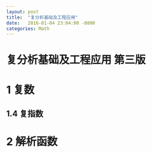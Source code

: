 ```yaml
---
layout: post
title:  "复分析基础及工程应用"
date:   2016-01-04 23:04:00 -0800
categories: Math
---
```


# 复分析基础及工程应用 第三版

# 1 复数

## 1.4 复指数


# 2 解析函数
